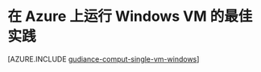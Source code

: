 <properties
 pageTitle="Windows VM 的最佳实践 | Azure"
 description="提供有关在 Azure 中运行 Windows 虚拟机的最佳实践信息。"
 services="virtual-machines-windows"
 documentationCenter=""
 authors="mikewasson"
 manager=""
 editor=""
 tags="azure-resource-manager"/>  


<tags
	ms.service="virtual-machines-windows"
	ms.date="06/29/2016"
	wacn.date=""/>
 


# 在 Azure 上运行 Windows VM 的最佳实践

[AZURE.INCLUDE [gudiance-comput-single-vm-windows](../../includes/guidance-compute-single-vm-windows.md)]

<!---HONumber=Mooncake_Quality_Review_1215_2016-->